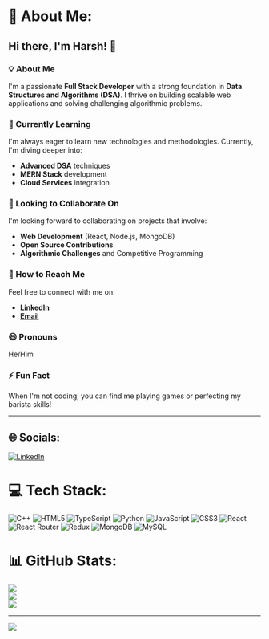 # 💫 About Me:

## Hi there, I'm Harsh! 👋

### 💡 About Me
I'm a passionate **Full Stack Developer** with a strong foundation in **Data Structures and Algorithms (DSA)**. I thrive on building scalable web applications and solving challenging algorithmic problems.

### 🌱 Currently Learning
I'm always eager to learn new technologies and methodologies. Currently, I'm diving deeper into:
- **Advanced DSA** techniques
- **MERN Stack** development
- **Cloud Services** integration

### 💖 Looking to Collaborate On
I'm looking forward to collaborating on projects that involve:
- **Web Development** (React, Node.js, MongoDB)
- **Open Source Contributions**
- **Algorithmic Challenges** and Competitive Programming

### 📧 How to Reach Me
Feel free to connect with me on:
- **[LinkedIn](https://www.linkedin.com/in/harsh-837b5a291)**
- **[Email](mailto:harshsingh94070@gmail.com)**

### 😄 Pronouns
He/Him

### ⚡ Fun Fact
When I'm not coding, you can find me playing games or perfecting my barista skills!

---

## 🌐 Socials:
[![LinkedIn](https://img.shields.io/badge/LinkedIn-%230077B5.svg?logo=linkedin&logoColor=white)](https://linkedin.com/in/harsh-837b5a291)

# 💻 Tech Stack:
![C++](https://img.shields.io/badge/c++-%2300599C.svg?style=for-the-badge&logo=c%2B%2B&logoColor=white) ![HTML5](https://img.shields.io/badge/html5-%23E34F26.svg?style=for-the-badge&logo=html5&logoColor=white) ![TypeScript](https://img.shields.io/badge/typescript-%23007ACC.svg?style=for-the-badge&logo=typescript&logoColor=white) ![Python](https://img.shields.io/badge/python-3670A0?style=for-the-badge&logo=python&logoColor=ffdd54) ![JavaScript](https://img.shields.io/badge/javascript-%23323330.svg?style=for-the-badge&logo=javascript&logoColor=%23F7DF1E) ![CSS3](https://img.shields.io/badge/css3-%231572B6.svg?style=for-the-badge&logo=css3&logoColor=white) ![React](https://img.shields.io/badge/react-%2320232a.svg?style=for-the-badge&logo=react&logoColor=%2361DAFB) ![React Router](https://img.shields.io/badge/React_Router-CA4245?style=for-the-badge&logo=react-router&logoColor=white) ![Redux](https://img.shields.io/badge/redux-%23593d88.svg?style=for-the-badge&logo=redux&logoColor=white) ![MongoDB](https://img.shields.io/badge/MongoDB-%234ea94b.svg?style=for-the-badge&logo=mongodb&logoColor=white) ![MySQL](https://img.shields.io/badge/mysql-4479A1.svg?style=for-the-badge&logo=mysql&logoColor=white)

# 📊 GitHub Stats:
![](https://github-readme-stats.vercel.app/api?username=harsh5225&theme=dark&hide_border=false&include_all_commits=false&count_private=false)<br/>
![](https://github-readme-streak-stats.herokuapp.com/?user=harsh5225&theme=dark&hide_border=false)<br/>
![](https://github-readme-stats.vercel.app/api/top-langs/?username=harsh5225&theme=dark&hide_border=false&include_all_commits=false&count_private=false&layout=compact)

---
[![](https://visitcount.itsvg.in/api?id=harsh5225&icon=0&color=0)](https://visitcount.itsvg.in)

<!-- Proudly created with GPRM ( https://gprm.itsvg.in ) -->

